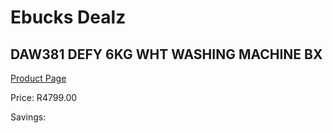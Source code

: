 
# Ebucks Dealz
## DAW381 DEFY 6KG WHT WASHING MACHINE BX
[Product Page](https://www.ebucks.com/web/shop/productSelected.do?prodId=1227893465&catId=704983786)

Price: R4799.00

Savings: 


	
